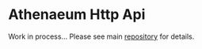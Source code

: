 # Athenaeum Http Api

Work in process... Please see main [repository](https://github.com/aedart/athenaeum) for details.
